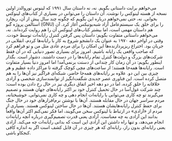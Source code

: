 می‌خواهم برایت داستانی بگویم. نه، نه داستان سال ۱۹۹۱ که لینوس توروالدز اولین نسخه از هسته لینوکس را نوشت. آن داستان را می‌توانی در بسیاری از کتاب‌های لینوکس بخوانی. نه، حتی نمی‌خواهم درباره این بگویم که چگونه چند سال پیش از آن، ریچارد استالمن پروژه گنو (GNU) را برای خلق یک سیستم‌عامل آزاد شبه‌یونیکس آغاز کرد. آن هم داستان مهمی است، اما بیشتر کتاب‌های لینوکس آن را هم روایت کرده‌اند.
نه، می‌خواهم داستانی متفاوت بگویم: داستان پس گرفتن کنترل رایانه‌ات توسط خودت.
وقتی در اواخر دهه ۱۹۷۰ به عنوان یک دانشجو شروع به کار با رایانه‌ها کردم، انقلابی در جریان بود. اختراع ریزپردازنده‌ها این امکان را برای مردم عادی مثل من و تو فراهم کرد که صاحب واقعی یک رایانه باشیم. امروز برای بسیاری تصور دنیایی که در آن فقط شرکت‌های بزرگ و دولت‌ها کنترل تمام رایانه‌ها را در دست داشتند، دشوار است. بگذار اینطور بگویم: در آن زمان کار چندانی از دستت برنمی‌آمد!
اما امروز دنیا بسیار متفاوت است. رایانه‌ها همه‌جا هستند؛ از ساعت‌های مچی کوچک گرفته تا مراکز داده عظیم و هر چیزی بین این دو. علاوه بر رایانه‌های همه‌جا حاضر، شبکه‌ای فراگیر نیز آن‌ها را به هم متصل کرده است. این فناوری عصر جدیدی شگفت‌انگیز از توانمندسازی شخصی و آزادی خلاقانه را خلق کرده، اما در دو دهه اخیر اتفاق دیگری نیز در حال رخ دادن بوده است: چند شرکت غول‌آسا در حال تحمیل کنترل خود بر اکثر رایانه‌های جهان هستند و تصمیم می‌گیرند تو چه کاری می‌توانی با رایانه‌ات انجام دهی و چه کاری نمی‌توانی.
خوشبختانه، مردم سراسر جهان در حال مقابله هستند. آن‌ها با نوشتن نرم‌افزارهای خود در حال جنگ برای حفظ کنترل رایانه‌هایشان هستند. آن‌ها در حال ساختن لینوکس هستند.
بسیاری از مردم از «آزادی» در ارتباط با لینوکس سخن می‌گویند، اما فکر نمی‌کنم اکثر آن‌ها واقعاً بدانند این آزادی به چه معناست. آزادی یعنی قدرت تصمیم‌گیری درباره آنچه رایانه‌ات انجام می‌دهد، و تنها راه داشتن این آزادی این است که بدانی رایانه‌ات چه می‌کند. آزادی یعنی رایانه‌ای بدون راز، رایانه‌ای که هر چیزی در آن قابل کشف است اگر به اندازه کافی کنجکاو باشی.

